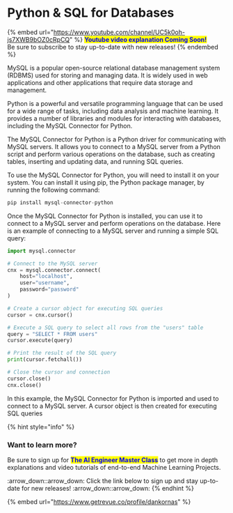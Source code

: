 # Python & SQL for Databases

{% embed url="https://www.youtube.com/channel/UC5k0oh-js7XWB9bOZ0cRpCQ" %}
<mark style="color:blue;">**Youtube video explanation Coming Soon!**</mark> \
Be sure to subscribe to stay up-to-date with new releases!
{% endembed %}

MySQL is a popular open-source relational database management system (RDBMS) used for storing and managing data. It is widely used in web applications and other applications that require data storage and management.

Python is a powerful and versatile programming language that can be used for a wide range of tasks, including data analysis and machine learning. It provides a number of libraries and modules for interacting with databases, including the MySQL Connector for Python.

The MySQL Connector for Python is a Python driver for communicating with MySQL servers. It allows you to connect to a MySQL server from a Python script and perform various operations on the database, such as creating tables, inserting and updating data, and running SQL queries.

To use the MySQL Connector for Python, you will need to install it on your system. You can install it using pip, the Python package manager, by running the following command:

```python
pip install mysql-connector-python
```

Once the MySQL Connector for Python is installed, you can use it to connect to a MySQL server and perform operations on the database. Here is an example of connecting to a MySQL server and running a simple SQL query:

```python
import mysql.connector

# Connect to the MySQL server
cnx = mysql.connector.connect(
    host="localhost",
    user="username",
    password="password"
)

# Create a cursor object for executing SQL queries
cursor = cnx.cursor()

# Execute a SQL query to select all rows from the "users" table
query = "SELECT * FROM users"
cursor.execute(query)

# Print the result of the SQL query
print(cursor.fetchall())

# Close the cursor and connection
cursor.close()
cnx.close()
```

In this example, the MySQL Connector for Python is imported and used to connect to a MySQL server. A cursor object is then created for executing SQL queries



{% hint style="info" %}
### Want to learn more?

Be sure to sign up for <mark style="color:blue;">**The AI Engineer Master Class**</mark> to get more in depth explanations and video tutorials of end-to-end Machine Learning Projects.&#x20;

:arrow\_down::arrow\_down: Click the link below to sign up and stay up-to-date for new releases! :arrow\_down::arrow\_down:
{% endhint %}

{% embed url="https://www.getrevue.co/profile/dankornas" %}
